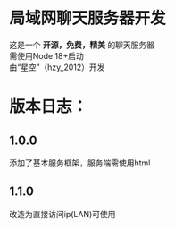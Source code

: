 # 局域网聊天服务器开发
这是一个 **开源，免费，精美** 的聊天服务器   
需使用Node 18+启动   
由“星空”（hzy_2012）开发   
# 版本日志：  
## 1.0.0
添加了基本服务框架，服务端需使用html    
## 1.1.0  
改造为直接访问ip(LAN)可使用

